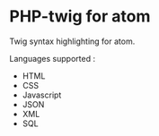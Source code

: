 # PHP-twig for atom

Twig syntax highlighting for atom.

Languages supported :
* HTML
* CSS
* Javascript
* JSON
* XML
* SQL
